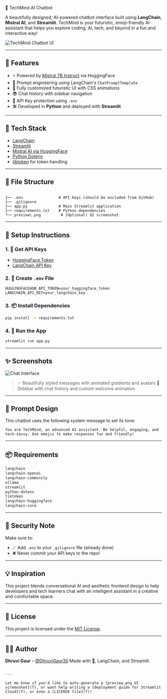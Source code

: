 🤖 TechMind AI Chatbot

A beautifully designed, AI-powered chatbot interface built using **LangChain**, **Mistral AI**, and **Streamlit**. TechMind is your futuristic, emoji-friendly AI assistant that helps you explore coding, AI, tech, and beyond in a fun and interactive way!

![TechMind Chatbot UI](./preview.png)

---

## 🚀 Features

- ⚡️ Powered by [Mistral 7B Instruct](https://huggingface.co/mistralai/Mistral-7B-Instruct-v0.3) via HuggingFace
- 🧠 Prompt engineering using LangChain's `ChatPromptTemplate`
- 🎨 Fully customized futuristic UI with CSS animations
- 📚 Chat history with sidebar navigation
- 🧪 API Key protection using `.env`
- 🛠 Developed in **Python** and deployed with **Streamlit**

---

## 🧰 Tech Stack

- [LangChain](https://www.langchain.com/)
- [Streamlit](https://streamlit.io/)
- [Mistral AI via HuggingFace](https://huggingface.co/mistralai)
- [Python Dotenv](https://pypi.org/project/python-dotenv/)
- [tiktoken](https://github.com/openai/tiktoken) for token handling

---

## 📁 File Structure

```

├── .env                # API keys (should be excluded from GitHub)
├── .gitignore
├── app.py              # Main Streamlit application
├── requirements.txt    # Python dependencies
└── preview\.png         # (Optional) UI screenshot

````

---

## 🧪 Setup Instructions

### 1. 🔑 Get API Keys

- [HuggingFace Token](https://huggingface.co/settings/tokens)
- [LangChain API Key](https://smith.langchain.com/)

### 2. 📝 Create `.env` File

```env
HUGGINGFACEHUB_API_TOKEN=your_huggingface_token
LANGCHAIN_API_KEY=your_langchain_key
````

### 3. 📦 Install Dependencies

```bash
pip install -r requirements.txt
```

### 4. 🚀 Run the App

```bash
streamlit run app.py
```

---

## ✨ Screenshots

![Chat Interface](./preview.png)

> ✨ Beautifully styled messages with animated gradients and avatars
> 🎯 Sidebar with chat history and custom welcome animation

---

## 🧠 Prompt Design

This chatbot uses the following system message to set its tone:

```
You are TechMind, an advanced AI assistant. Be helpful, engaging, and tech-savvy. Use emojis to make responses fun and friendly!
```

---

## 📦 Requirements

```txt
langchain
langchain-openai
langchain-community
ollama
streamlit
python-dotenv
tiktoken
langchain-huggingface
langchain-core
```

---

## 🙅 Security Note

Make sure to:

* ✅ Add `.env` to your `.gitignore` file (already done)
* ❌ Never commit your API keys to the repo!

---

## 💡 Inspiration

This project blends conversational AI and aesthetic frontend design to help developers and tech learners chat with an intelligent assistant in a creative and comfortable space.

---

## 📜 License

This project is licensed under the [MIT License](LICENSE).

---

## 🧑‍💻 Author

**Dhruvi Gaur** – [@DhruviGaur30](https://github.com/DhruviGaur30)
Made with 💜, LangChain, and Streamlit.

```

---

Let me know if you'd like to auto-generate a [preview.png UI screenshot](f), or want help writing a [deployment guide for Streamlit Cloud](f), or even a [LICENSE file](f)!
```
